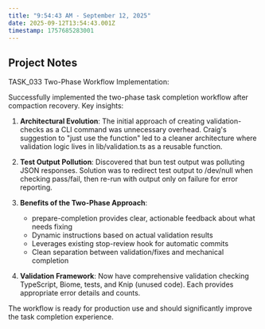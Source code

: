 ```yaml
---
title: "9:54:43 AM - September 12, 2025"
date: 2025-09-12T13:54:43.001Z
timestamp: 1757685283001
---
```


## Project Notes

TASK_033 Two-Phase Workflow Implementation:

Successfully implemented the two-phase task completion workflow after compaction recovery. Key insights:

1. **Architectural Evolution**: The initial approach of creating validation-checks as a CLI command was unnecessary overhead. Craig's suggestion to "just use the function" led to a cleaner architecture where validation logic lives in lib/validation.ts as a reusable function.

2. **Test Output Pollution**: Discovered that bun test output was polluting JSON responses. Solution was to redirect test output to /dev/null when checking pass/fail, then re-run with output only on failure for error reporting.

3. **Benefits of the Two-Phase Approach**:
   - prepare-completion provides clear, actionable feedback about what needs fixing
   - Dynamic instructions based on actual validation results
   - Leverages existing stop-review hook for automatic commits
   - Clean separation between validation/fixes and mechanical completion

4. **Validation Framework**: Now have comprehensive validation checking TypeScript, Biome, tests, and Knip (unused code). Each provides appropriate error details and counts.

The workflow is ready for production use and should significantly improve the task completion experience.
